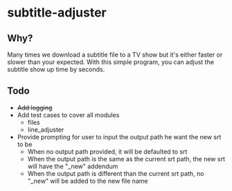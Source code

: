 # subtitle-adjuster

## Why?

Many times we download a subtitle file to a TV show but it's either faster or slower than your expected.
With this simple program, you can adjust the subtitle show up time by seconds.

## Todo
* ~~Add logging~~
* Add test cases to cover all modules
    * files
    * line_adjuster
* Provide prompting for user to input the output path he want the new srt to be
    * When no output path provided, it will be defaulted to srt
    * When the output path is the same as the current srt path, the new srt will have the "_new" addendum
    * When the output path is different than the current srt path, no "_new" will be added to the new file name
